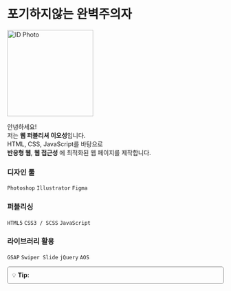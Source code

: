 # 포기하지않는 완벽주의자

<img src="https://github.com/user-attachments/assets/9ceb2541-cbae-4082-be50-44918069229a" alt="ID Photo" style="width: 200px;"/>

안녕하세요!  
저는 **웹 퍼블리셔 이오성**입니다.  
HTML, CSS, JavaScript를 바탕으로 <br>
**반응형 웹**, **웹 접근성** 에 최적화된 웹 페이지를 제작합니다.

### 디자인 툴
`Photoshop`
`Illustrator`
`Figma`

### 퍼블리싱
`HTML5`
`CSS3 / SCSS`
`JavaScript`

### 라이브러리 활용
`GSAP`
`Swiper Slide`
`jQuery`
`AOS`

<div style="border:1px solid gray; border-radius: 5px; padding: 10px;" background-color: red;>
  💡 <strong>Tip:</strong>
</div>

